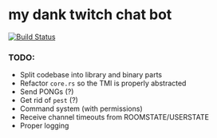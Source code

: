 # my dank twitch chat bot 

[![Build Status](https://travis-ci.com/modelflat/twitchbot.svg?branch=master)](https://travis-ci.com/modelflat/twitchbot)

### TODO:

* Split codebase into library and binary parts
* Refactor `core.rs` so the TMI is properly abstracted
* Send PONGs (?)
* Get rid of `pest` (?)
* Command system (with permissions)
* Receive channel timeouts from ROOMSTATE/USERSTATE
* Proper logging
